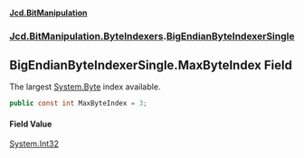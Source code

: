 #### [Jcd.BitManipulation](index.md 'index')

### [Jcd.BitManipulation.ByteIndexers](Jcd.BitManipulation.ByteIndexers.md 'Jcd.BitManipulation.ByteIndexers').[BigEndianByteIndexerSingle](Jcd.BitManipulation.ByteIndexers.BigEndianByteIndexerSingle.md 'Jcd.BitManipulation.ByteIndexers.BigEndianByteIndexerSingle')

## BigEndianByteIndexerSingle.MaxByteIndex Field

The largest [System.Byte](https://docs.microsoft.com/en-us/dotnet/api/System.Byte 'System.Byte') index available.

```csharp
public const int MaxByteIndex = 3;
```

#### Field Value

[System.Int32](https://docs.microsoft.com/en-us/dotnet/api/System.Int32 'System.Int32')
